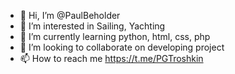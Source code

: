 - 👋 Hi, I’m @PaulBeholder
- 👀 I’m interested in Sailing, Yachting
- 🌱 I’m currently learning python, html, css, php
- 💞️ I’m looking to collaborate on developing project
- 📫 How to reach me https://t.me/PGTroshkin

<!---
PaulBeholder/PaulBeholder is a ✨ special ✨ repository because its `README.md` (this file) appears on your GitHub profile.
You can click the Preview link to take a look at your changes.
--->
